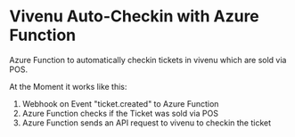 # Vivenu Auto-Checkin with Azure Function
Azure Function to automatically checkin tickets in vivenu which are sold via POS.

At the Moment it works like this:
1. Webhook on Event "ticket.created" to Azure Function
2. Azure Function checks if the Ticket was sold via POS
3. Azure Function sends an API request to vivenu to checkin the ticket